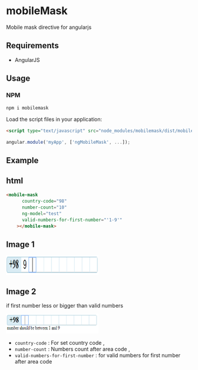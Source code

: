 # mobileMask  
Mobile mask directive for angularjs

## Requirements

- AngularJS

## Usage

### NPM

```sh
npm i mobilemask
```

Load the script files in your application:

```html
<script type="text/javascript" src="node_modules/mobilemask/dist/mobileMask.js"></script>
```

```javascript
angular.module('myApp', ['ngMobileMask', ...]);
```

## Example

## html 

```html
<mobile-mask
      country-code="98"
      number-count="10"
      ng-model="test"
      valid-numbers-for-first-number="'1-9'"
    ></mobile-mask>
```
## Image 1
<img alt="mask1" src="example/images/mask1.PNG" height="53" width="250" />

## Image 2
if first number less or bigger than valid numbers

<img alt="mask2" src="example/images/mask2.PNG" height="53" width="250" />

  * `country-code` : For set country code ,
  * `number-count` : Numbers count after area code ,
  * `valid-numbers-for-first-number` : for valid numbers for first number after area code
